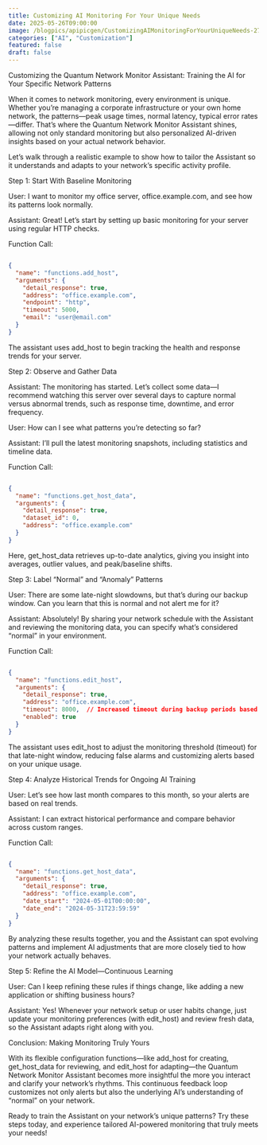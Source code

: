 ```yaml
---
title: Customizing AI Monitoring For Your Unique Needs
date: 2025-05-26T09:00:00
image: /blogpics/apipicgen/CustomizingAIMonitoringForYourUniqueNeeds-27BS5YX5NV.jpg
categories: ["AI", "Customization"]
featured: false
draft: false
---
```

Customizing the Quantum Network Monitor Assistant: Training the AI for Your Specific Network Patterns

When it comes to network monitoring, every environment is unique. Whether you’re managing a corporate infrastructure or your own home network, the patterns—peak usage times, normal latency, typical error rates—differ. That’s where the Quantum Network Monitor Assistant shines, allowing not only standard monitoring but also personalized AI-driven insights based on your actual network behavior.

Let’s walk through a realistic example to show how to tailor the Assistant so it understands and adapts to your network’s specific activity profile.

Step 1: Start With Baseline Monitoring

User: I want to monitor my office server, office.example.com, and see how its patterns look normally.

Assistant: Great! Let’s start by setting up basic monitoring for your server using regular HTTP checks.

Function Call:
```json

{
  "name": "functions.add_host",
  "arguments": {
    "detail_response": true,
    "address": "office.example.com",
    "endpoint": "http",
    "timeout": 5000,
    "email": "user@email.com"
  }
}
```

The assistant uses add_host to begin tracking the health and response trends for your server.

Step 2: Observe and Gather Data

Assistant: The monitoring has started. Let’s collect some data—I recommend watching this server over several days to capture normal versus abnormal trends, such as response time, downtime, and error frequency.

User: How can I see what patterns you’re detecting so far?

Assistant: I’ll pull the latest monitoring snapshots, including statistics and timeline data.

Function Call:
```json

{
  "name": "functions.get_host_data",
  "arguments": {
    "detail_response": true,
    "dataset_id": 0,
    "address": "office.example.com"
  }
}
```

Here, get_host_data retrieves up-to-date analytics, giving you insight into averages, outlier values, and peak/baseline shifts.

Step 3: Label “Normal” and “Anomaly” Patterns

User: There are some late-night slowdowns, but that’s during our backup window. Can you learn that this is normal and not alert me for it?

Assistant: Absolutely! By sharing your network schedule with the Assistant and reviewing the monitoring data, you can specify what’s considered “normal” in your environment.

Function Call:
```json

{
  "name": "functions.edit_host",
  "arguments": {
    "detail_response": true,
    "address": "office.example.com",
    "timeout": 8000,  // Increased timeout during backup periods based on your pattern
    "enabled": true
  }
}
```

The assistant uses edit_host to adjust the monitoring threshold (timeout) for that late-night window, reducing false alarms and customizing alerts based on your unique usage.

Step 4: Analyze Historical Trends for Ongoing AI Training

User: Let’s see how last month compares to this month, so your alerts are based on real trends.

Assistant: I can extract historical performance and compare behavior across custom ranges.

Function Call:
```json

{
  "name": "functions.get_host_data",
  "arguments": {
    "detail_response": true,
    "address": "office.example.com",
    "date_start": "2024-05-01T00:00:00",
    "date_end": "2024-05-31T23:59:59"
  }
}
```

By analyzing these results together, you and the Assistant can spot evolving patterns and implement AI adjustments that are more closely tied to how your network actually behaves.

Step 5: Refine the AI Model—Continuous Learning

User: Can I keep refining these rules if things change, like adding a new application or shifting business hours?

Assistant: Yes! Whenever your network setup or user habits change, just update your monitoring preferences (with edit_host) and review fresh data, so the Assistant adapts right along with you.

Conclusion: Making Monitoring Truly Yours

With its flexible configuration functions—like add_host for creating, get_host_data for reviewing, and edit_host for adapting—the Quantum Network Monitor Assistant becomes more insightful the more you interact and clarify your network’s rhythms. This continuous feedback loop customizes not only alerts but also the underlying AI’s understanding of “normal” on your network.

Ready to train the Assistant on your network’s unique patterns? Try these steps today, and experience tailored AI-powered monitoring that truly meets your needs!